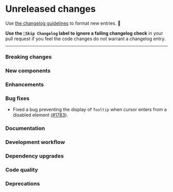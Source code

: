 # Unreleased changes

Use [the changelog guidelines](https://git.io/polaris-changelog-guidelines) to format new entries. 💜

**Use the `🤖Skip Changelog` label to ignore a failing changelog check** in your pull request if you feel the code changes do not warrant a changelog entry.

---

### Breaking changes

### New components

### Enhancements

### Bug fixes

- Fixed a bug preventing the display of `Tooltip` when cursor enters from a disabled element ([#1783](https://github.com/Shopify/polaris-react/pull/1783)).

### Documentation

### Development workflow

### Dependency upgrades

### Code quality

### Deprecations
